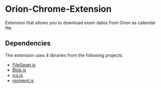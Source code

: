 # Orion-Chrome-Extension
Extension that allows you to download exam dates from Orion as calendar file

Dependencies
------------
The extension uses 4 libraries from the following projects:
* [FileSaver.js](https://github.com/eligrey/FileSaver.js)
* [Blob.js](https://github.com/eligrey/Blob.js)
* [ics.js](https://github.com/nwcell/ics.js)
* [moment.js](https://github.com/moment/moment)
